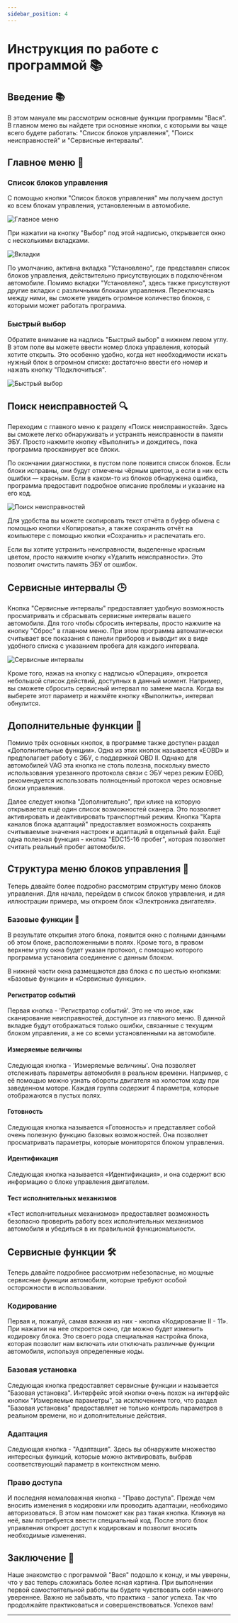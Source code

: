 ```yaml
---
sidebar_position: 4
---
```


# Инструкция по работе с программой 📚

## Введение 📚

В этом мануале мы рассмотрим основные функции программы "Вася". В главном меню вы найдете три основные кнопки, с которыми вы чаще всего будете работать: "Список блоков управления", "Поиск неисправностей" и "Сервисные интервалы".

## Главное меню 🔧

### Список блоков управления

С помощью кнопки "Список блоков управления" мы получаем доступ ко всем блокам управления, установленным в автомобиле.

![Главное меню](https://via.placeholder.com/800x400.png?text=Главное+меню)

При нажатии на кнопку "Выбор" под этой надписью, открывается окно с несколькими вкладками.

![Вкладки](https://via.placeholder.com/800x400.png?text=Вкладки)

По умолчанию, активна вкладка "Установлено", где представлен список блоков управления, действительно присутствующих в подключённом автомобиле. Помимо вкладки "Установлено", здесь также присутствуют другие вкладки с различными блоками управления. Переключаясь между ними, вы сможете увидеть огромное количество блоков, с которыми может работать программа.

### Быстрый выбор

Обратите внимание на надпись "Быстрый выбор" в нижнем левом углу. В этом поле вы можете ввести номер блока управления, который хотите открыть. Это особенно удобно, когда нет необходимости искать нужный блок в огромном списке: достаточно ввести его номер и нажать кнопку "Подключиться".

![Быстрый выбор](https://via.placeholder.com/800x400.png?text=Быстрый+выбор)

## Поиск неисправностей 🔍

Переходим с главного меню к разделу «Поиск неисправностей». Здесь вы сможете легко обнаруживать и устранять неисправности в памяти ЭБУ. Просто нажмите кнопку «Выполнить» и дождитесь, пока программа просканирует все блоки.

По окончании диагностики, в пустом поле появится список блоков. Если блоки исправны, они будут отмечены чёрным цветом, а если в них есть ошибки — красным. Если в каком-то из блоков обнаружена ошибка, программа предоставит подробное описание проблемы и указание на его код.

![Поиск неисправностей](https://via.placeholder.com/800x400.png?text=Поиск+неисправностей)

Для удобства вы можете скопировать текст отчёта в буфер обмена с помощью кнопки «Копировать», а также сохранить отчёт на компьютере с помощью кнопки «Сохранить» и распечатать его.

Если вы хотите устранить неисправности, выделенные красным цветом, просто нажмите кнопку «Удалить неисправности». Это позволит очистить память ЭБУ от ошибок.

## Сервисные интервалы 🕒

Кнопка "Сервисные интервалы" предоставляет удобную возможность просматривать и сбрасывать сервисные интервалы вашего автомобиля. Для того чтобы сбросить интервалы, просто нажмите на кнопку "Сброс" в главном меню. При этом программа автоматически считывает все показания с панели приборов и выводит их в виде удобного списка с указанием пробега для каждого интервала.

![Сервисные интервалы](https://via.placeholder.com/800x400.png?text=Сервисные+интервалы)

Кроме того, нажав на кнопку с надписью «Операция», откроется небольшой список действий, доступных в данный момент. Например, вы сможете сбросить сервисный интервал по замене масла. Когда вы выберете этот параметр и нажмёте кнопку «Выполнить», интервал обнулится.

## Дополнительные функции 🔧

Помимо трёх основных кнопок, в программе также доступен раздел «Дополнительные функции». Одна из этих кнопок называется «EOBD» и предполагает работу с ЭБУ, с поддержкой OBD II. Однако для автомобилей VAG эта кнопка не столь полезна, поскольку вместо использования урезанного протокола связи с ЭБУ через режим EOBD, рекомендуется использовать полноценный протокол через основные блоки управления.

Далее следует кнопка "Дополнительно", при клике на которую открывается ещё один список возможностей сканера. Это позволяет активировать и деактивировать транспортный режим. Кнопка "Карта каналов блока адаптаций" предоставляет возможность сохранять считываемые значения настроек и адаптаций в отдельный файл. Ещё одна полезная функция - кнопка "EDC15-16 пробег", которая позволяет считать реальный пробег автомобиля.

## Структура меню блоков управления 📂

Теперь давайте более подробно рассмотрим структуру меню блоков управления. Для начала, перейдем в список блоков управления, и для иллюстрации примера, мы откроем блок «Электроника двигателя».

### Базовые функции 🔧

В результате открытия этого блока, появится окно с полными данными об этом блоке, расположенными в полях. Кроме того, в правом верхнем углу окна будет указан протокол, с помощью которого программа установила соединение с данным блоком.

В нижней части окна размещаются два блока с по шестью кнопками: «Базовые функции» и «Сервисные функции».

#### Регистратор событий

Первая кнопка - 'Регистратор событий'. Это не что иное, как сканирование неисправностей, доступное из главного меню. В данной вкладке будут отображаться только ошибки, связанные с текущим блоком управления, а не со всеми установленными на автомобиле.

#### Измеряемые величины

Следующая кнопка - 'Измеряемые величины'. Она позволяет отслеживать параметры автомобиля в реальном времени. Например, с её помощью можно узнать обороты двигателя на холостом ходу при заведенном моторе. Каждая группа содержит 4 параметра, которые отображаются в пустых полях.

#### Готовность

Следующая кнопка называется «Готовность» и представляет собой очень полезную функцию базовых возможностей. Она позволяет просматривать параметры, которые мониторятся блоком управления.

#### Идентификация

Следующая кнопка называется «Идентификация», и она содержит всю информацию о блоке управления двигателем.

#### Тест исполнительных механизмов

«Тест исполнительных механизмов» предоставляет возможность безопасно проверить работу всех исполнительных механизмов автомобиля и убедиться в их правильной функциональности.

## Сервисные функции 🛠️

Теперь давайте подробнее рассмотрим небезопасные, но мощные сервисные функции автомобиля, которые требуют особой осторожности в использовании.

### Кодирование

Первая и, пожалуй, самая важная из них - кнопка «Кодирование II - 11». При нажатии на нее откроется окно, где можно будет изменить кодировку блока. Это своего рода специальная настройка блока, которая позволит нам включать или отключать различные функции автомобиля, используя определенные коды.

### Базовая установка

Следующая кнопка предоставляет сервисные функции и называется "Базовая установка". Интерфейс этой кнопки очень похож на интерфейс кнопки "Измеряемые параметры", за исключением того, что раздел "Базовая установка" предоставляет не только контроль параметров в реальном времени, но и дополнительные действия.

### Адаптация

Следующая кнопка - "Адаптация". Здесь вы обнаружите множество интересных функций, которые можно активировать, выбрав соответствующий параметр в контекстном меню.

### Право доступа

И последняя немаловажная кнопка - "Право доступа". Прежде чем вносить изменения в кодировки или проводить адаптации, необходимо авторизоваться. В этом нам поможет как раз такая кнопка. Кликнув на неё, вам потребуется ввести специальный код. После этого блок управления откроет доступ к кодировкам и позволит вносить необходимые изменения.

## Заключение 🏁

Наше знакомство с программой "Вася" подошло к концу, и мы уверены, что у вас теперь сложилась более ясная картина. При выполнении первой самостоятельной работы вы будете чувствовать себя намного увереннее. Важно не забывать, что практика - залог успеха. Так что продолжайте практиковаться и совершенствоваться. Успехов вам!

---
